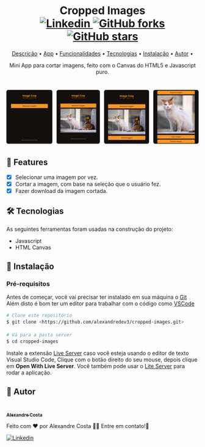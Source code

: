 <h1 align="center">
  Cropped Images
  <br />
  <a href="https://www.linkedin.com/in/alexandre-costa-401699199">
    <img alt="Linkedin" src="https://img.shields.io/badge/-Alexandre%20Costa-9871F5?label=Linkedin&logo=linkedin&style=flat-square">
  </a>
  <a href="https://github.com/alexandredev3/proffy/network">
    <img alt="GitHub forks" src="https://img.shields.io/github/forks/alexandredev3/cropped-images?style=flat-square">
  </a>
  <a href="https://github.com/alexandredev3/proffy/stargazers">
    <img alt="GitHub stars" src="https://img.shields.io/github/stars/alexandredev3/cropped-images?style=flat-square">
  </a>
</h1>
<p align="center">
 <a href="#description">Descrição</a> •
 <a href="#design">App</a> • 
 <a href="#features">Funcionalidades</a> • 
 <a href="#tecnologias">Tecnologias</a> •
 <a href="#install">Instalação</a> •
 <a href="#author">Autor</a> •
</p>
<p align="center" id="description">
  Mini App para cortar imagens, feito com o Canvas do HTML5 e Javascript puro.
</p>
<h1 align="center" id="design">
  <img src="./.github/assets/app-image.png" />
</h1>

<h2 id="features">
  📖 Features
</h2>

- [x] Selecionar uma imagem por vez.
- [x] Cortar a imagem, com base na seleção que o usuário fez.
- [x] Fazer download da imagem cortada.

<h2 id="tecnologias">
  🛠 Tecnologias
</h2>

 As seguintes ferramentas foram usadas na construção do projeto:

- Javascript
- HTML Canvas

<h2 id="install">
   📜️ Instalação
</h2>

### Pré-requisitos

Antes de começar, você vai precisar ter instalado em sua máquina o [Git](https://git-scm.com) 
Além disto é bom ter um editor para trabalhar com o código como [VSCode](https://code.visualstudio.com/)

```bash
# Clone este repositório
$ git clone <https://github.com/alexandredev3/cropped-images.git>

# Vá para a pasta server
$ cd cropped-images
```
Instale a extensão [Live Server](https://marketplace.visualstudio.com/items?itemName=ritwickdey.LiveServer) 
caso você esteja usando o editor de texto Visual Studio Code, Clique com o botão direito do seu mouse, depois clique em __Open With Live Server__.
Você também pode usar o [Lite Server](https://www.npmjs.com/package/lite-server) para rodar a aplicação.

<h2 id="author">
   👷️ Autor
</h2>

<a href="https://github.com/alexandredev3/">
 <img src="https://avatars2.githubusercontent.com/u/61118233?s=460&u=6986cc74bed8eb5dee60c2211d9f1b0dd2d24009&v=4" width="70px;" alt=""/>
 <br />
 <sub><b>Alexandre Costa</b></sub>
</a>


Feito com ❤️ por Alexandre Costa 👋🏽 Entre em contato!🚀

<a href="https://www.linkedin.com/in/alexandre-costa-401699199">
  <img alt="Linkedin" src="https://img.shields.io/badge/-Alexandre%20Costa-9871F5?label=Linkedin&logo=linkedin&style=flat-square">
</a>
